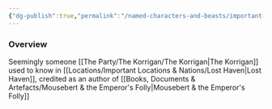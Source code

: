 ```yaml
---
{"dg-publish":true,"permalink":"/named-characters-and-beasts/important-characters/pc-backstory-characters/thorn/","tags":["NPC","Important"],"noteIcon":"","created":"2024-10-11T21:21:21.809+01:00","updated":"2024-12-25T12:37:29.652+00:00"}
---
```



### Overview
Seemingly someone [[The Party/The Korrigan/The Korrigan\|The Korrigan]] used to know in [[Locations/Important Locations & Nations/Lost Haven\|Lost Haven]], credited as an author of [[Books, Documents & Artefacts/Mousebert & the Emperor's Folly\|Mousebert & the Emperor's Folly]]